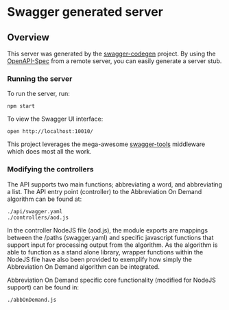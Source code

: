 # Swagger generated server

## Overview
This server was generated by the [swagger-codegen](https://github.com/swagger-api/swagger-codegen) project.  By using the [OpenAPI-Spec](https://github.com/OAI/OpenAPI-Specification) from a remote server, you can easily generate a server stub.

### Running the server
To run the server, run:

```
npm start
```

To view the Swagger UI interface:

```
open http://localhost:10010/
```

This project leverages the mega-awesome [swagger-tools](https://github.com/apigee-127/swagger-tools) middleware which does most all the work.

### Modifying the controllers
The API supports two main functions; abbreviating a word, and abbreviating a list. The API entry point (controller) to the Abbreviation On Demand algorithm can be found at:

```
./api/swagger.yaml
./controllers/aod.js
```

In the controller NodeJS file (aod.js), the module exports are mappings between the /paths (swagger.yaml) and specific javascript functions that support input for processing output from the algorithm. As the algorithm is able to function as a stand alone library, wrapper functions within the NodeJS file have also been provided to exemplify how simply the Abbreviation On Demand algorithm can be integrated.

Abbreviation On Demand specific core functionality (modified for NodeJS support) can be found in:

```
./abbOnDemand.js
```
